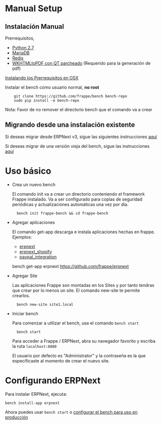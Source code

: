 # Manual Setup

Instalación Manual
--------------

Prerrequisitos,

* [Python 2.7](https://www.python.org/download/releases/2.7/)
* [MariaDB](https://mariadb.org/)
* [Redis](http://redis.io/topics/quickstart)
* [WKHTMLtoPDF con QT parcheado](http://wkhtmltopdf.org/downloads.html) (Requerido para la generación de pdf)

[Instalando los Prerrequisitos en OSX](https://github.com/frappe/bench/wiki/Installing-Bench-Pre-requisites-on-MacOSX)

Instalar el bench como usuario normal, **no root**

		git clone https://github.com/frappe/bench bench-repo
		sudo pip install -e bench-repo

Nota: Favor de no remover el directorio bench que el comando va a crear

Migrando desde una instalación existente
------------------------------------

Si deseas migrar desde ERPNext v3, sigue las siguientes instrucciones [aquí](https://github.com/frappe/bench/wiki/Migrating-from-ERPNext-version-3)

Si deseas migrar de una versión vieja del bench, sigue las instrucciones [aquí](https://github.com/frappe/bench/wiki/Migrating-from-old-bench)


Uso básico
===========

* Crea un nuevo bench

	El comando init va a crear un directorio conteniendo el framework Frappe instalado.
	Va a ser configurado para copias de seguridad periódicas y actualizaciones automáticas una vez por día.

		bench init frappe-bench && cd frappe-bench

* Agregar aplicaciones

	El comando get-app descarga e instala aplicaciones hechas en frappe. Ejemplos:

	- [erpnext](https://github.com/frappe/erpnext)
	- [erpnext_shopify](https://github.com/frappe/erpnext_shopify)
	- [paypal_integration](https://github.com/frappe/paypal_integration)

	bench get-app erpnext https://github.com/frappe/erpnext

* Agregar Site

	Las aplicaciones Frappe son montadas en los Sites y por tanto tendras que crear por lo menos un site.
	El comando new-site te permite crearlos.

		bench new-site site1.local

* Iniciar bench

	Para comenzar a utilizar el bench, usa el comando `bench start`

		bench start

	Para acceder a Frappe / ERPNext, abra su navegador favorito y escriba la ruta `localhost:8000`

	El usuario por defecto es "Administrator" y la contraseña es la que específicaste al momento de crear el nuevo site.


Configurando ERPNext
==================

Para instalar ERPNext, ejecuta:
```
bench install-app erpnext
```

Ahora puedes usar `bench start` o [configurar el bench para uso en producción](setup-production.html)
